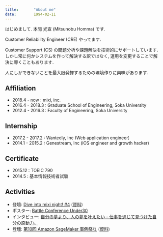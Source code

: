 ```yaml
---
title:       "About me"
date:        1994-02-11
---
```

はじめまして. 本間 光宣 (Mitsunobu Homma) です.

Customer Reliability Engineer (CRE) やってます.

Customer Support (CS) の問題分析や課題解決を技術的にサポートしています.
しかし常に何かシステムを作って解決する訳ではなく, 運用を変更することで解決に導くこともあります.

人にしかできないことを最大限発揮するための環境作りに興味があります.

## Affiliation

- 2018.4 - now    : mixi, inc.
- 2016.4 - 2018.3 : Graduate School of Engineering, Soka University
- 2012.4 - 2016.3 : Faculty of Engineering, Soka University

## Internship

- 2017.2 - 2017.2 : Wantedly, Inc (Web application engineer)
- 2014.1 - 2015.2 : Genestream, Inc (iOS engineer and growth hacker)

## Certificate

- 2015.12 : TOEIC 790
- 2014.5  : 基本情報技術者試験

## Activities

- 登壇: [Dive into mixi night! #4](https://mixi.connpass.com/event/94520/) ([資料](https://speakerdeck.com/mitsu9/how-to-effectively-read-code))
- ポスター: [Battle Conference Under30](https://bcu30.jp/2019/booth/mixi/)
- インタビュー: [自分の夢より、人の夢を叶えたい - 仕事を通じて見つけた自分の原動力。](https://mixil.mixi.co.jp/people/6848)
- 登壇: [第10回 Amazon SageMaker 事例祭り](https://aws-seminar.smktg.jp/public/seminar/view/727) ([資料](https://pages.awscloud.com/rs/112-TZM-766/images/20191128_mixi_sagemaker-fes10.pdf))
